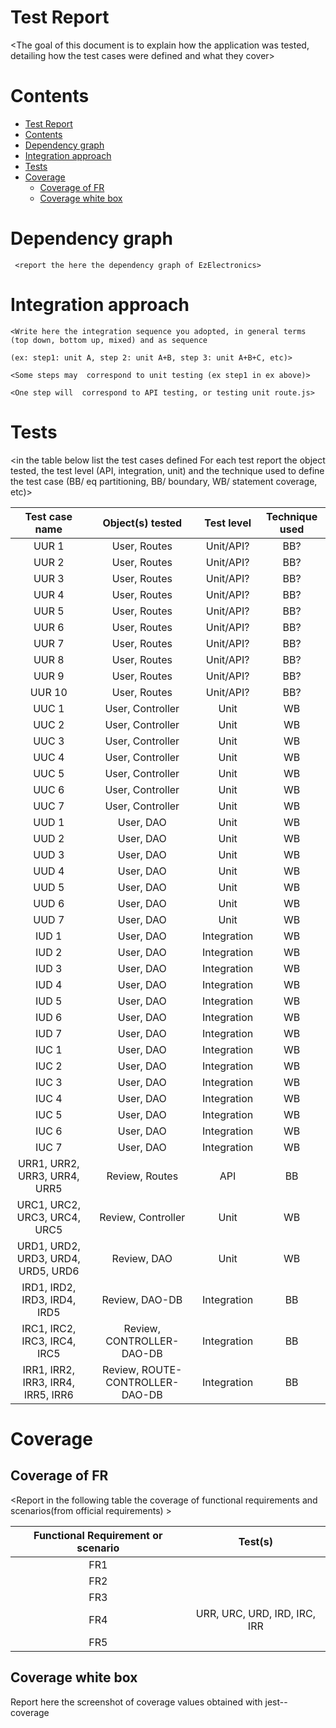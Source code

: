 # Test Report

<The goal of this document is to explain how the application was tested, detailing how the test cases were defined and what they cover>

# Contents

- [Test Report](#test-report)
- [Contents](#contents)
- [Dependency graph](#dependency-graph)
- [Integration approach](#integration-approach)
- [Tests](#tests)
- [Coverage](#coverage)
  - [Coverage of FR](#coverage-of-fr)
  - [Coverage white box](#coverage-white-box)

# Dependency graph

     <report the here the dependency graph of EzElectronics>

# Integration approach

    <Write here the integration sequence you adopted, in general terms (top down, bottom up, mixed) and as sequence

    (ex: step1: unit A, step 2: unit A+B, step 3: unit A+B+C, etc)>

    <Some steps may  correspond to unit testing (ex step1 in ex above)>

    <One step will  correspond to API testing, or testing unit route.js>

# Tests

<in the table below list the test cases defined For each test report the object tested, the test level (API, integration, unit) and the technique used to define the test case (BB/ eq partitioning, BB/ boundary, WB/ statement coverage, etc)> <split the table if needed>

| Test case name | Object(s) tested | Test level | Technique used |
| :------------: | :--------------: | :--------: | :------------: |
|        UUR 1   |  User, Routes    | Unit/API?  |     BB?        |
|        UUR 2   |  User, Routes    | Unit/API?  |     BB?        |
|        UUR 3   |  User, Routes    | Unit/API?  |     BB?        |
|        UUR 4   |  User, Routes    | Unit/API?  |     BB?        |
|        UUR 5   |  User, Routes    | Unit/API?  |     BB?        |
|        UUR 6   |  User, Routes    | Unit/API?  |     BB?        |
|        UUR 7   |  User, Routes    | Unit/API?  |     BB?        |
|        UUR 8   |  User, Routes    | Unit/API?  |     BB?        |
|        UUR 9   |  User, Routes    | Unit/API?  |     BB?        |
|        UUR 10   |  User, Routes    | Unit/API?  |     BB?        |
|        UUC 1   |  User, Controller  | Unit     |     WB         |
|        UUC 2   |  User, Controller  | Unit     |     WB         |
|        UUC 3   |  User, Controller  | Unit     |     WB         |
|        UUC 4   |  User, Controller  | Unit     |     WB         |
|        UUC 5   |  User, Controller  | Unit     |     WB         |
|        UUC 6   |  User, Controller  | Unit     |     WB         |
|        UUC 7   |  User, Controller  | Unit     |     WB         |
|        UUD 1   |  User, DAO  | Unit     |     WB         |
|        UUD 2   |  User, DAO  | Unit     |     WB         |
|        UUD 3   |  User, DAO  | Unit     |     WB         |
|        UUD 4   |  User, DAO  | Unit     |     WB         |
|        UUD 5   |  User, DAO  | Unit     |     WB         |
|        UUD 6   |  User, DAO  | Unit     |     WB         |
|        UUD 7   |  User, DAO  | Unit     |     WB         |
|        IUD 1   |  User, DAO  | Integration     |     WB         |
|        IUD 2   |  User, DAO  | Integration     |     WB         |
|        IUD 3   |  User, DAO  | Integration     |     WB         |
|        IUD 4   |  User, DAO  | Integration     |     WB         |
|        IUD 5   |  User, DAO  | Integration     |     WB         |
|        IUD 6   |  User, DAO  | Integration     |     WB         |
|        IUD 7   |  User, DAO  | Integration     |     WB         |
|        IUC 1   |  User, DAO  | Integration     |     WB         |
|        IUC 2   |  User, DAO  | Integration     |     WB         |
|        IUC 3   |  User, DAO  | Integration     |     WB         |
|        IUC 4   |  User, DAO  | Integration     |     WB         |
|        IUC 5   |  User, DAO  | Integration     |     WB         |
|        IUC 6   |  User, DAO  | Integration     |     WB         |
|        IUC 7   |  User, DAO  | Integration     |     WB         |
|        URR1, URR2, URR3, URR4, URR5   |  Review, Routes  | API     |     BB         |
|        URC1, URC2, URC3, URC4, URC5   |  Review, Controller  | Unit     |     WB         |
|        URD1, URD2, URD3, URD4, URD5, URD6   |  Review, DAO  | Unit     |     WB         |
|        IRD1, IRD2, IRD3, IRD4, IRD5   |  Review, DAO-DB  | Integration     |     BB         |
|        IRC1, IRC2, IRC3, IRC4, IRC5   |  Review, CONTROLLER-DAO-DB  | Integration     |     BB         |
|        IRR1, IRR2, IRR3, IRR4, IRR5, IRR6   |  Review, ROUTE-CONTROLLER-DAO-DB  | Integration     |     BB         |

# Coverage

## Coverage of FR

<Report in the following table the coverage of functional requirements and scenarios(from official requirements) >

| Functional Requirement or scenario | Test(s) |
| :--------------------------------: | :-----: |
|                FR1                 |         |
|                FR2                 |         |
|                FR3                 |         |
|                FR4                 |    URR, URC, URD, IRD, IRC, IRR     |
|                FR5                 |         |

## Coverage white box

Report here the screenshot of coverage values obtained with jest-- coverage
